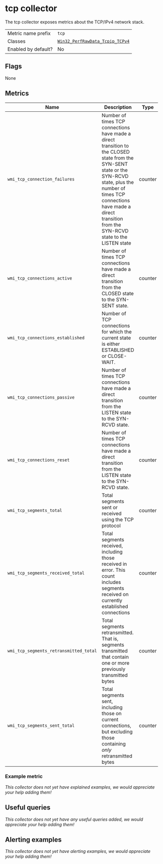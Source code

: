 # tcp collector

The tcp collector exposes metrics about the TCP/IPv4 network stack.

|||
-|-
Metric name prefix  | `tcp`
Classes             | [`Win32_PerfRawData_Tcpip_TCPv4`](https://msdn.microsoft.com/en-us/library/aa394341(v=vs.85).aspx)
Enabled by default? | No

## Flags

None

## Metrics

Name | Description | Type | Labels
-----|-------------|------|-------
`wmi_tcp_connection_failures` | Number of times TCP connections have made a direct transition to the CLOSED state from the SYN-SENT state or the SYN-RCVD state, plus the number of times TCP connections have made a direct transition from the SYN-RCVD state to the LISTEN state | counter | None
`wmi_tcp_connections_active` |  Number of times TCP connections have made a direct transition from the CLOSED state to the SYN-SENT state.| counter | None
`wmi_tcp_connections_established` | Number of TCP connections for which the current state is either ESTABLISHED or CLOSE-WAIT. | counter | None
`wmi_tcp_connections_passive` | Number of times TCP connections have made a direct transition from the LISTEN state to the SYN-RCVD state. | counter | None
`wmi_tcp_connections_reset` | Number of times TCP connections have made a direct transition from the LISTEN state to the SYN-RCVD state. | counter | None
`wmi_tcp_segments_total` | Total segments sent or received using the TCP protocol | counter | None
`wmi_tcp_segments_received_total` | Total segments received, including those received in error. This count includes segments received on currently established connections | counter | None
`wmi_tcp_segments_retransmitted_total` | Total segments retransmitted. That is, segments transmitted that contain one or more previously transmitted bytes | counter | None
`wmi_tcp_segments_sent_total` | Total segments sent, including those on current connections, but excluding those containing *only* retransmitted bytes | counter | None

### Example metric
_This collector does not yet have explained examples, we would appreciate your help adding them!_

## Useful queries
_This collector does not yet have any useful queries added, we would appreciate your help adding them!_

## Alerting examples
_This collector does not yet have alerting examples, we would appreciate your help adding them!_
